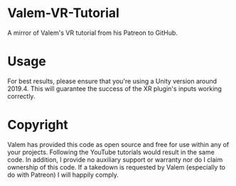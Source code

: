 # Valem-VR-Tutorial
A mirror of Valem's VR tutorial from his Patreon to GitHub. 

# Usage
For best results, please ensure that you're using a Unity version around 2019.4. This will guarantee the success of the XR plugin's inputs working correctly. 

# Copyright
Valem has provided this code as open source and free for use within any of your projects. Following the YouTube tutorials would result in the same code. In addition, I provide no auxiliary support or warranty nor do I claim ownership of this code. If a takedown is requested by Valem (especially to do with Patreon) I will happily comply. 
